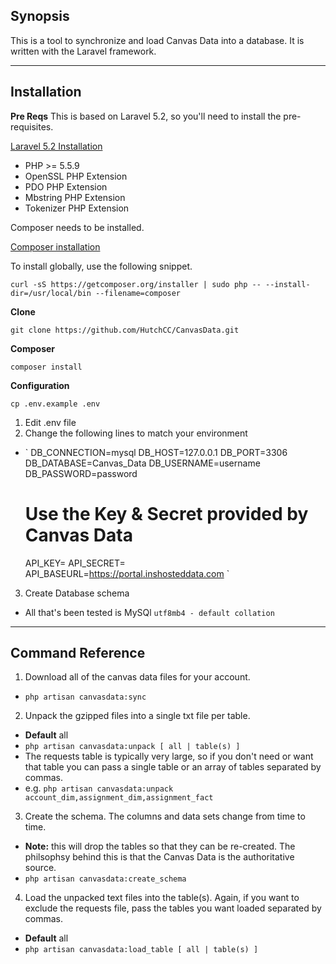 ## Synopsis

This is a tool to synchronize and load Canvas Data into a database. It is written with the Laravel framework.

---

## Installation

**Pre Reqs**
This is based on Laravel 5.2, so you'll need to install the pre-requisites.

[Laravel 5.2 Installation](https://laravel.com/docs/5.2/installation)

- PHP >= 5.5.9
- OpenSSL PHP Extension
- PDO PHP Extension
- Mbstring PHP Extension
- Tokenizer PHP Extension

Composer needs to be installed.

[Composer installation](https://getcomposer.org/download/)

To install globally, use the following snippet.

`curl -sS https://getcomposer.org/installer | sudo php -- --install-dir=/usr/local/bin --filename=composer`

**Clone**

`git clone https://github.com/HutchCC/CanvasData.git`

**Composer**

`composer install`

**Configuration**

`cp .env.example .env`

1. Edit .env file
2. Change the following lines to match your environment
  * `
    DB_CONNECTION=mysql
    DB_HOST=127.0.0.1
    DB_PORT=3306
    DB_DATABASE=Canvas_Data
    DB_USERNAME=username
    DB_PASSWORD=password

    # Use the Key & Secret provided by Canvas Data
    API_KEY=
    API_SECRET=
    API_BASEURL=https://portal.inshosteddata.com
`
3. Create Database schema
  * All that's been tested is MySQl `utf8mb4 - default collation`

---

## Command Reference

1. Download all of the canvas data files for your account.
  * `php artisan canvasdata:sync`

2. Unpack the gzipped files into a single txt file per table.
  * **Default** all
  * `php artisan canvasdata:unpack [ all | table(s) ]`
  * The requests table is typically very large, so if you don't need or want that table you can pass a single table or an array of tables separated by commas.
  * e.g. `php artisan canvasdata:unpack account_dim,assignment_dim,assignment_fact`

3. Create the schema. The columns and data sets change from time to time.

  * **Note:** this will drop the tables so that they can be re-created. The philsophsy behind this is that the Canvas Data is the authoritative source.
  * `php artisan canvasdata:create_schema`

4. Load the unpacked text files into the table(s). Again, if you want to exclude the requests file, pass the tables you want loaded separated by commas.

  * **Default** all
  * `php artisan canvasdata:load_table [ all | table(s) ]`

